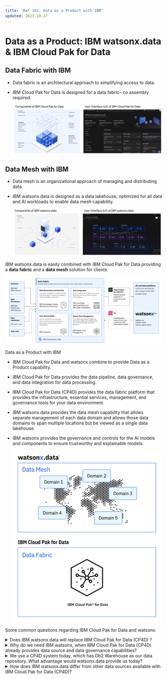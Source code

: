 ```yaml
---
title: 'Ref 101: Data as a Product with IBM'
updated: 2023-10-27
---
```


# Data as a Product: IBM watsonx.data & IBM Cloud Pak for Data

## Data Fabric with IBM

- Data fabric is an architectural approach to simplifying access to data. 
- IBM Cloud Pak for Data is designed for a data fabric– no assembly required.

  ![](./images/ref/cp4d.png)

## Data Mesh with IBM

- Data mesh is an organizational approach of managing and distributing data.
- IBM watsonx.data is designed as a data lakehouse, optimized for all data and AI workloads to enable data mesh capability.

  ![](./images/ref/watsonx.data.png)

IBM watsonx.data is easily combined with IBM Cloud Pak for Data providing a **data fabric** and a **data mesh** solution for clients.

  ![](./images/ref/cp4d.wxdata.png)

Data as a Product with IBM

- IBM Cloud Pak for Data and watsonx combine to provide Data as a Product capability.
- IBM Cloud Pak for Data provides the data pipeline, data governance, and data integration for data processing.
- IBM Cloud Pak for Data (CP4D) provides the data fabric platform that provides the infrastructure, essential services, management, and governance tools for your data environment.
- IBM watsonx.data provides the data mesh capability that allows separate management of each data domain and allows those data domains to span multiple locations but be viewed as a single data lakehouse.
- IBM watsonx provides the governance and controls for the AI models and components to ensure trustworthy and explainable models.

  ![](./images/ref/mesh.fabric.png)

Some common questions regarding IBM Cloud Pak for Data and watsonx:




<details>
  <summary>Does IBM watsonx.data will replace IBM Cloud Pak for Data (CP4D) ?</summary>

    No. IBM watsonx.data is not a replacement for IBM Cloud Pak for Data. It is another data source that can be part of a client’s data fabric architecture. 
    
    IBM Cloud Pak for Data provides the enterprise-wide data fabric that all clients need to implement a modern data foundation for their businesses.
    
    Meanwhile, IBM watsonx platform has both traditional AI, Generative AI and Foundation Models as the underlying reason that the platform was created.

</details>

<details>
  <summary>Why do we need IBM watsonx, when IBM Cloud Pak for Data (CP4D) already provides data source and data governance capabilities?</summary>

    IBM Cloud Pak for Data focuses on delivering a data fabric for organizations, while IBM Watsonx is an AI platform emphasizing foundation models and generative AI, offering trusted and explainable AI models.
    
    Watsonx.data serves as a cost-efficient data lakehouse, managing hybrid cloud data sources, and using open-source tech for data access. Watsonx.governance ensures model transparency. If AI isn't your goal, Watsonx.ai and governance may not be necessary. 
    
    Watsonx complements IBM CP4D and can be used with it. Watsonx.data is also available as a cartridge to enhance CP4D’s data sources, enabling data mesh.

</details>


<details>
  <summary>We use a CP4D system today, which has Db2 Warehouse as our data repository. What advantage would watsonx.data provide us today?</summary>

    If your data analytics currently rely solely on Db2 Warehouse, watsonx.data won't offer any immediate benefits. However, if you anticipate expanding your data sources in the future, especially with a mix of on-premises and cloud data, watsonx.data becomes valuable.

    It enables seamless integration of diverse data sources in the hybrid cloud, allowing you to add public cloud test data and optimize query costs efficiently. 
    
    Unlike Db2 Warehouse's single query engine, watsonx.data ensures cost-effective compute resources, crucial for budget management in a cloud environment where performance needs vary.
    
</details>

<details>
  <summary>How does IBM watsonx.data differ from other data sources available with IBM Cloud Pak for Data (CP4D)?</summary>

    Data sources like Db2 Warehouse and OEM databases (MongoDB, SingleStore, EDB, etc) in IBM CP4D use separate query engines with distinct SQL dialects, requiring users to learn different query syntax.

    Switching between databases is the only way to optimize compute resources, but it necessitates changing the query syntax. 
    
    IBM watsonx.data offers a unified SQL syntax for all queries accessing Apache Iceberg tables, even if these tables are distributed across various locations in the hybrid cloud. This enables data separation for creating a data mesh architecture alongside IBM CP4D's data fabric.
    
</details>

